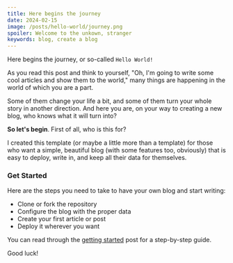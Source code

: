 ```yaml
---
title: Here begins the journey
date: 2024-02-15
image: /posts/hello-world/journey.png
spoiler: Welcome to the unkown, stranger
keywords: blog, create a blog
---
```


Here begins the journey, or so-called `Hello World!`

As you read this post and think to yourself, "Oh, I'm going to write some cool articles and show them to the world," many things are happening in the world of which you are a part.

Some of them change your life a bit, and some of them turn your whole story in another direction. And here you are, on your way to creating a new blog, who knows what it will turn into?

**So let's begin**. First of all, who is this for?

I created this template (or maybe a little more than a template) for those who want a simple, beautiful blog (with some features too, obviously) that is easy to deploy, write in, and keep all their data for themselves.

### Get Started
Here are the steps you need to take to have your own blog and start writing:

- Clone or fork the repository
- Configure the blog with the proper data
- Create your first article or post
- Deploy it wherever you want

You can read through the [getting started](/posts/getting-started) post for a step-by-step guide.

Good luck!